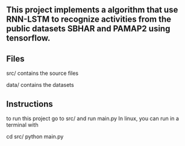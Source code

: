 ## This project implements a algorithm that use RNN-LSTM to recognize activities from the public datasets SBHAR and PAMAP2 using tensorflow.

## Files

src/ contains the source files

data/ contains the datasets

## Instructions

to run this project go to src/ and run main.py
In linux, you can run in a terminal with

cd src/
python main.py
